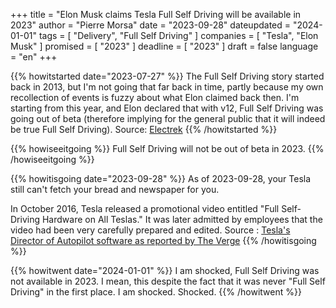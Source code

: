 +++
title     			= "Elon Musk claims Tesla Full Self Driving will be available in 2023"
author  		  = "Pierre Morsa"
date 		      = "2023-09-28"
dateupdated		= "2024-01-01"
tags			 		= [ "Delivery", "Full Self Driving" ]
companies			= [ "Tesla", "Elon Musk" ]
promised			= [ "2023" ]
deadline				= [ "2023" ]
draft      		= false
language				= "en"
+++

{{% howitstarted date="2023-07-27" %}}
The Full Self Driving story started back in 2013, but I'm not going that far back in time, partly because my own recollection of events is fuzzy about what Elon claimed back then. I'm starting from this year, and Elon declared that with v12, Full Self Driving was going out of beta (therefore implying for the general public that it will indeed be true Full Self Driving). Source: [Electrek](https://electrek.co/2023/07/27/elon-musk-tesla-full-self-driving-update-mind-blowing/)
{{% /howitstarted %}}

<!--more-->

{{% howiseeitgoing %}}
Full Self Driving will not be out of beta in 2023.
{{% /howiseeitgoing %}}

{{% howitisgoing date="2023-09-28" %}}
As of 2023-09-28, your Tesla still can't fetch your bread and newspaper for you.

In October 2016, Tesla released a promotional video entitled "Full Self-Driving Hardware on All Teslas." It was later admitted by employees that the video had been very carefully prepared and edited. Source : [Tesla's Director of Autopilot software as reported by The Verge](https://www.theverge.com/2023/1/17/23559294/tesla-autopilot-2016-video-pre-mapped-traffic-lights)
{{% /howitisgoing %}}

{{% howitwent date="2024-01-01" %}}
I am shocked, Full Self Driving was not available in 2023. I mean, this despite the fact that it was never "Full Self Driving" in the first place. I am shocked. Shocked.
{{% /howitwent %}}

